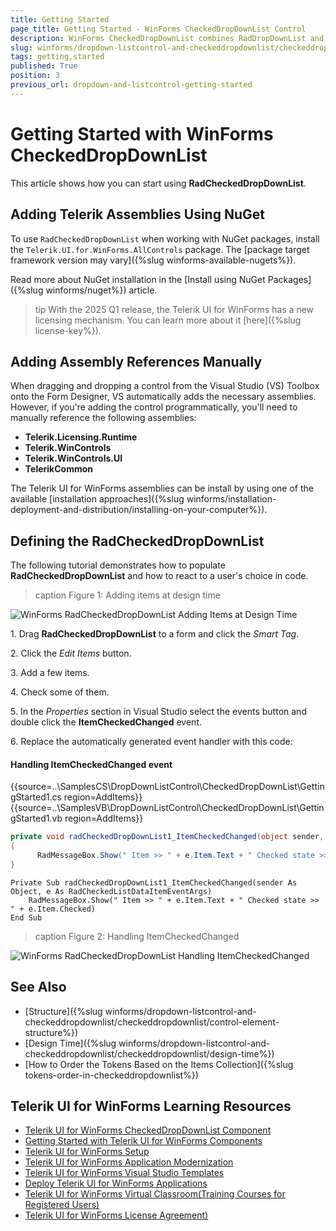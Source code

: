 ```yaml
---
title: Getting Started
page_title: Getting Started - WinForms CheckedDropDownList Control
description: WinForms CheckedDropDownList combines RadDropDownList and RadAutoCompleteBox in order to provide functionality to check items in the drop down area and tokenize them in the text area. 
slug: winforms/dropdown-listcontrol-and-checkeddropdownlist/checkeddropdownlist/getting-started
tags: getting,started
published: True
position: 3
previous_url: dropdown-and-listcontrol-getting-started
---
```


# Getting Started with WinForms CheckedDropDownList

This article shows how you can start using **RadCheckedDropDownList**.

## Adding Telerik Assemblies Using NuGet

To use `RadCheckedDropDownList` when working with NuGet packages, install the `Telerik.UI.for.WinForms.AllControls` package. The [package target framework version may vary]({%slug winforms-available-nugets%}).

Read more about NuGet installation in the [Install using NuGet Packages]({%slug winforms/nuget%}) article.

>tip With the 2025 Q1 release, the Telerik UI for WinForms has a new licensing mechanism. You can learn more about it [here]({%slug license-key%}).

## Adding Assembly References Manually

When dragging and dropping a control from the Visual Studio (VS) Toolbox onto the Form Designer, VS automatically adds the necessary assemblies. However, if you're adding the control programmatically, you'll need to manually reference the following assemblies:

* __Telerik.Licensing.Runtime__
* __Telerik.WinControls__
* __Telerik.WinControls.UI__
* __TelerikCommon__

The Telerik UI for WinForms assemblies can be install by using one of the available [installation approaches]({%slug winforms/installation-deployment-and-distribution/installing-on-your-computer%}). 

## Defining the RadCheckedDropDownList

The following tutorial demonstrates how to populate __RadCheckedDropDownList__ and how to react to a user's choice in code.

>caption Figure 1: Adding items at design time

![WinForms RadCheckedDropDownList Adding Items at Design Time](images/dropdown-and-listcontrol-checkeddropdownlist-getting-started001.png)

1\. Drag __RadCheckedDropDownList__ to a form and click the *Smart Tag*.
            

2\. Click the *Edit Items* button.
            

3\. Add a few items.
            

4\. Check some of them.

5\. In the *Properties* section in Visual Studio select the events button and double click the __ItemCheckedChanged__ event.

6\. Replace the automatically generated event handler with this code:

#### Handling ItemCheckedChanged event

{{source=..\SamplesCS\DropDownListControl\CheckedDropDownList\GettingStarted1.cs region=AddItems}} 
{{source=..\SamplesVB\DropDownListControl\CheckedDropDownList\GettingStarted1.vb region=AddItems}} 

````C#
private void radCheckedDropDownList1_ItemCheckedChanged(object sender, RadCheckedListDataItemEventArgs e)
{
      RadMessageBox.Show(" Item >> " + e.Item.Text + " Checked state >> " + e.Item.Checked);
}

````
````VB.NET
Private Sub radCheckedDropDownList1_ItemCheckedChanged(sender As Object, e As RadCheckedListDataItemEventArgs)
    RadMessageBox.Show(" Item >> " + e.Item.Text + " Checked state >> " + e.Item.Checked)
End Sub

````

>caption Figure 2: Handling ItemCheckedChanged

![WinForms RadCheckedDropDownList Handling ItemCheckedChanged](images/dropdown-and-listcontrol-checkeddropdownlist-getting-started002.png)

## See Also

* [Structure]({%slug winforms/dropdown-listcontrol-and-checkeddropdownlist/checkeddropdownlist/control-element-structure%})
* [Design Time]({%slug winforms/dropdown-listcontrol-and-checkeddropdownlist/checkeddropdownlist/design-time%})
* [How to Order the Tokens Based on the Items Collection]({%slug tokens-order-in-checkeddropdownlist%})

## Telerik UI for WinForms Learning Resources
* [Telerik UI for WinForms CheckedDropDownList Component](https://www.telerik.com/products/winforms/checkeddropdownlist.aspx)
* [Getting Started with Telerik UI for WinForms Components](https://docs.telerik.com/devtools/winforms/getting-started/first-steps)
* [Telerik UI for WinForms Setup](https://docs.telerik.com/devtools/winforms/installation-and-upgrades/installing-on-your-computer)
* [Telerik UI for WinForms Application Modernization](https://docs.telerik.com/devtools/winforms/winforms-converter/overview)
* [Telerik UI for WinForms Visual Studio Templates](https://docs.telerik.com/devtools/winforms/visual-studio-integration/visual-studio-templates)
* [Deploy Telerik UI for WinForms Applications](https://docs.telerik.com/devtools/winforms/deployment-and-distribution/application-deployment)
* [Telerik UI for WinForms Virtual Classroom(Training Courses for Registered Users)](https://learn.telerik.com/learn/course/external/view/elearning/17/telerik-ui-for-winforms)
* [Telerik UI for WinForms License Agreement)](https://www.telerik.com/purchase/license-agreement/winforms-dlw-s)

